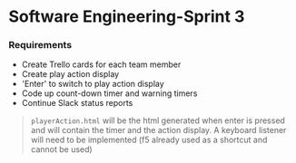 # Software Engineering-Sprint 3
### Requirements 
* Create Trello cards for each team member
* Create play action display
* 'Enter' to switch to play action display
* Code up count-down timer and warning timers
* Continue Slack status reports
>`playerAction.html` will be the html generated when enter is pressed and will contain the timer and the action display. A keyboard listener will need to be implemented (f5 already used as a shortcut and cannot be used)



  
